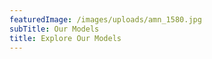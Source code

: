```yaml
---
featuredImage: /images/uploads/amn_1580.jpg
subTitle: Our Models
title: Explore Our Models
---
```


